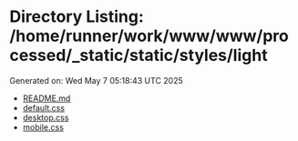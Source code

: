 # Directory Listing: /home/runner/work/www/www/processed/_static/static/styles/light
Generated on: Wed May  7 05:18:43 UTC 2025

- [README.md](README.md)
- [default.css](default.css)
- [desktop.css](desktop.css)
- [mobile.css](mobile.css)
